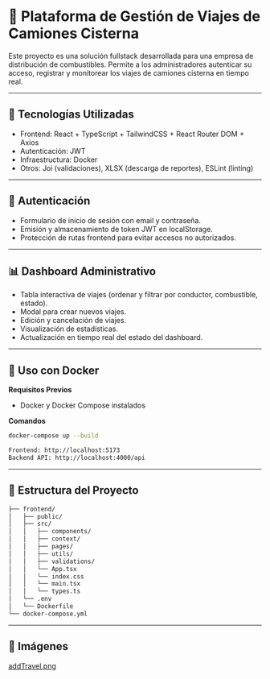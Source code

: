 # 🚛 Plataforma de Gestión de Viajes de Camiones Cisterna
Este proyecto es una solución fullstack desarrollada para una empresa de distribución de combustibles. Permite a los administradores autenticar su acceso, registrar y monitorear los viajes de camiones cisterna en tiempo real.

---

## 🔧 Tecnologías Utilizadas
- Frontend: React + TypeScript + TailwindCSS + React Router DOM + Axios
- Autenticación: JWT
- Infraestructura: Docker
- Otros: Joi (validaciones), XLSX (descarga de reportes), ESLint (linting)

---

## 🔐 Autenticación
- Formulario de inicio de sesión con email y contraseña.
- Emisión y almacenamiento de token JWT en localStorage.
- Protección de rutas frontend para evitar accesos no autorizados.

---

## 📊 Dashboard Administrativo
- Tabla interactiva de viajes (ordenar y filtrar por conductor, combustible, estado).
- Modal para crear nuevos viajes.
- Edición y cancelación de viajes.
- Visualización de estadísticas.
- Actualización en tiempo real del estado del dashboard.

---

## 🐳 Uso con Docker
**Requisitos Previos**
- Docker y Docker Compose instalados

**Comandos**
```bash
docker-compose up --build
```

```bash
Frontend: http://localhost:5173
Backend API: http://localhost:4000/api
```

---

## 📁 Estructura del Proyecto
```bash
├── frontend/
│   ├── public/
│   ├── src/
│   │   ├── components/
│   │   ├── context/
│   │   ├── pages/
│   │   ├── utils/
│   │   ├── validations/
│   │   └── App.tsx
│   │   └── index.css
│   │   └── main.tsx
│   │   └── types.ts
│   └── .env
│   └── Dockerfile
└── docker-compose.yml
```

---

## 📸 Imágenes
[addTravel.png](./assets/addTravel.png)